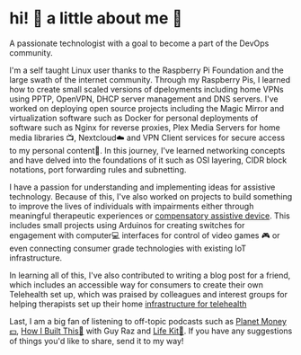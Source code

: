 # hi! :wave: a little about me :boy:
A passionate technologist with a goal to become a part of the DevOps community.

I'm a self taught Linux user thanks to the Raspberry Pi Foundation and the large swath of the internet community. Through my Raspberry Pis, I learned how to create small scaled versions of dpeloyments including home VPNs using PPTP, OpenVPN, DHCP server management and DNS servers. I've worked on deploying open source projects including the Magic Mirror and virtualization software such as Docker for personal deployments of software such as Nginx for reverse proxies, Plex Media Servers for home media libraries :tv:, Nextcloud:cloud: and VPN Client services for secure access to my personal content:closed_lock_with_key:. In this journey, I've learned networking concepts and have delved into the foundations of it such as OSI layering, CIDR block notations, port forwarding rules and subnetting.

I have a passion for understanding and implementing ideas for assistive technology. Because of this, I've also worked on projects to build something to improve the lives of individuals with impairments either through meaningful therapeutic experiences or [compensatory assistive device](https://github.com/kawangwong/handtracking_mouse). This includes small projects using Arduinos for creating switches for engagement with computer:computer: interfaces for control of video games :video_game: or even connecting consumer grade technologies with existing IoT infrastructure.

In learning all of this, I've also contributed to writing a blog post for a friend, which includes an accessible way for consumers to create their own Telehealth set up, which was praised by colleagues and interest groups for helping therapists set up their home [infrastructure for telehealth](https://otvijay.com/2020/08/23/comprehensive-guide-to-setup-for-telehealth/)

Last, I am a big fan of listening to off-topic podcasts such as [Planet Money:dollar:](https://www.npr.org/podcasts/510289/planet-money/), [How I Built This:hammer:](https://www.npr.org/podcasts/510313/how-i-built-this) with Guy Raz and [Life Kit:school_satchel:](https://www.npr.org/lifekit). If you have any suggestions of things you'd like to share, send it to my way!
